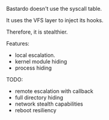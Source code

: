 Bastardo doesn't use the syscall table.

It uses the VFS layer to inject its hooks.

Therefore, it is stealthier.

Features:
  * local escalation.
  * kernel module hiding
  * process hiding

TODO:
  * remote escalation with callback
  * full directory hiding
  * network stealth capabilities
  * reboot resiliency